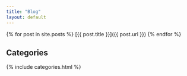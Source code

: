 ```yaml
---
title: "Blog"
layout: default
---
```


{% for post in site.posts %}
[{{ post.title }}]({{ post.url }})
{% endfor %}

## Categories

{% include categories.html %}
